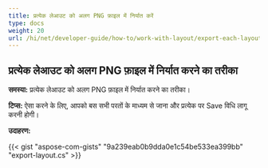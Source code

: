 ```yaml
---
title: प्रत्येक लेआउट को अलग PNG फ़ाइल में निर्यात करें
type: docs
weight: 20
url: /hi/net/developer-guide/how-to/work-with-layout/export-each-layout-in-separate-png-file/
---
```



## **प्रत्येक लेआउट को अलग PNG फ़ाइल में निर्यात करने का तरीका**

**समस्या:** प्रत्येक लेआउट को अलग PNG फ़ाइल में निर्यात करने का तरीका।

**टिप्स:** ऐसा करने के लिए, आपको बस सभी परतों के माध्यम से जाना और प्रत्येक पर Save विधि लागू करनी होगी।

**उदाहरण:**

{{< gist "aspose-com-gists" "9a239eab0b9dda0e1c54be533ea399bb" "export-layout.cs" >}}
